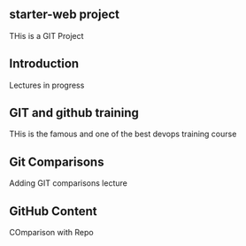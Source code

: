 ## starter-web project
THis is a GIT Project 

## Introduction
Lectures in progress

## GIT and github training
THis is the famous and one of the best devops training course

## Git Comparisons
Adding GIT comparisons lecture

## GitHub Content
COmparison with Repo